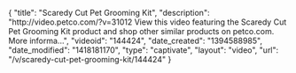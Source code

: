 {
    "title": "Scaredy Cut Pet Grooming Kit",
    "description": "http:\/\/video.petco.com\/?v=31012 View this video featuring the Scaredy Cut Pet Grooming Kit product and shop other similar products on petco.com. More informa...",
    "videoid": "144424",
    "date_created": "1394588985",
    "date_modified": "1418181170",
    "type": "captivate",
    "layout": "video",
    "url": "\/v\/scaredy-cut-pet-grooming-kit\/144424"
}